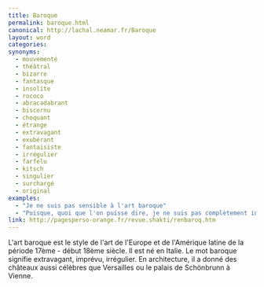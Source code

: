 ```yaml
---
title: Baroque
permalink: baroque.html
canonical: http://lachal.neamar.fr/Baroque
layout: word
categories:
synonyms:
  - mouvementé
  - théâtral
  - bizarre
  - fantasque
  - insolite
  - rococo
  - abracadabrant
  - biscornu
  - choquant
  - étrange
  - extravagant
  - exubérant
  - fantaisiste
  - irrégulier
  - farfelu
  - kitsch
  - singulier
  - surchargé
  - original
examples:
  - "Je ne suis pas sensible à l'art baroque"
  - "Puisque, quoi que l'on puisse dire, je ne suis pas complètement insensible à l'art baroque…"
link: http://pagesperso-orange.fr/revue.shakti/renbaroq.htm
---
```


L'art baroque est le style de l'art de l'Europe et de l'Amérique latine de la période 17ème - début 18ème siècle. Il est né en Italie.
Le mot baroque signifie extravagant, imprévu, irrégulier. En architecture, il a donné des châteaux aussi célèbres que Versailles ou le palais de Schönbrunn à Vienne.


